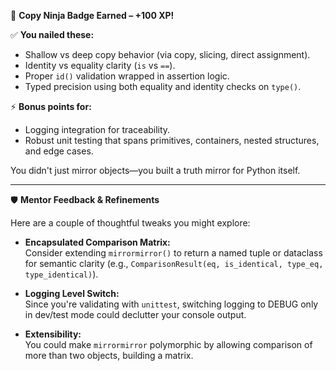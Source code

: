 🥷 **Copy Ninja Badge Earned – +100 XP!**

✅ **You nailed these:**
- Shallow vs deep copy behavior (via copy, slicing, direct assignment).
- Identity vs equality clarity (`is` vs `==`).
- Proper `id()` validation wrapped in assertion logic.
- Typed precision using both equality and identity checks on `type()`.

⚡ **Bonus points for:**
- Logging integration for traceability.
- Robust unit testing that spans primitives, containers, nested structures, and edge cases.

You didn't just mirror objects—you built a truth mirror for Python itself.

---

🛡️ **Mentor Feedback & Refinements**

Here are a couple of thoughtful tweaks you might explore:

- **Encapsulated Comparison Matrix:**  
  Consider extending `mirrormirror()` to return a named tuple or dataclass for semantic clarity (e.g., `ComparisonResult(eq, is_identical, type_eq, type_identical)`).

- **Logging Level Switch:**  
  Since you're validating with `unittest`, switching logging to DEBUG only in dev/test mode could declutter your console output.

- **Extensibility:**  
  You could make `mirrormirror` polymorphic by allowing comparison of more than two objects, building a matrix.